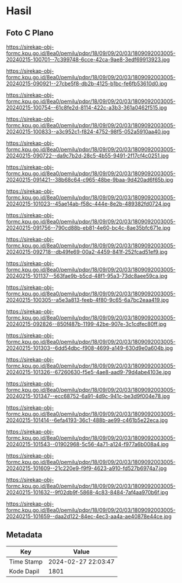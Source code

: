 # Hasil

## Foto C Plano

https://sirekap-obj-formc.kpu.go.id/8ea0/pemilu/pdpr/18/09/09/20/03/1809092003005-20240215-100701--7c399748-6cce-42ca-9ae8-3edf69913923.jpg

https://sirekap-obj-formc.kpu.go.id/8ea0/pemilu/pdpr/18/09/09/20/03/1809092003005-20240215-090921--27cbe5f8-db2b-4125-b1bc-fe6fb53610d0.jpg

https://sirekap-obj-formc.kpu.go.id/8ea0/pemilu/pdpr/18/09/09/20/03/1809092003005-20240215-100754--61c8fe2d-8114-422c-a3b3-361a0462f515.jpg

https://sirekap-obj-formc.kpu.go.id/8ea0/pemilu/pdpr/18/09/09/20/03/1809092003005-20240215-100833--a3c952c1-f824-4752-98f5-052a5910aa40.jpg

https://sirekap-obj-formc.kpu.go.id/8ea0/pemilu/pdpr/18/09/09/20/03/1809092003005-20240215-090722--da9c7b2d-28c5-4b55-9491-2f17cf4c0251.jpg

https://sirekap-obj-formc.kpu.go.id/8ea0/pemilu/pdpr/18/09/09/20/03/1809092003005-20240215-091421--38b68c64-c965-48be-9baa-9d420ad6f65b.jpg

https://sirekap-obj-formc.kpu.go.id/8ea0/pemilu/pdpr/18/09/09/20/03/1809092003005-20240215-101023--45ae14ab-f58c-444e-8e2b-489382fd0724.jpg

https://sirekap-obj-formc.kpu.go.id/8ea0/pemilu/pdpr/18/09/09/20/03/1809092003005-20240215-091756--790cd88b-eb81-4e60-bc4c-8ae35bfc671e.jpg

https://sirekap-obj-formc.kpu.go.id/8ea0/pemilu/pdpr/18/09/09/20/03/1809092003005-20240215-092718--db49fe69-00a2-4459-841f-252fcad51ef9.jpg

https://sirekap-obj-formc.kpu.go.id/8ea0/pemilu/pdpr/18/09/09/20/03/1809092003005-20240215-101137--563fae9b-b5cd-48f1-95a3-73dc8aee59ca.jpg

https://sirekap-obj-formc.kpu.go.id/8ea0/pemilu/pdpr/18/09/09/20/03/1809092003005-20240215-100305--a5e3a813-feeb-4f80-9c65-6a7bc2eaa419.jpg

https://sirekap-obj-formc.kpu.go.id/8ea0/pemilu/pdpr/18/09/09/20/03/1809092003005-20240215-092826--850f487b-1199-42be-907e-3c1cdfec80ff.jpg

https://sirekap-obj-formc.kpu.go.id/8ea0/pemilu/pdpr/18/09/09/20/03/1809092003005-20240215-101303--6dd54dbc-f908-4699-a149-630d9e0a604b.jpg

https://sirekap-obj-formc.kpu.go.id/8ea0/pemilu/pdpr/18/09/09/20/03/1809092003005-20240215-101326--67260630-f5e5-4ae8-aad9-79d4abe4103e.jpg

https://sirekap-obj-formc.kpu.go.id/8ea0/pemilu/pdpr/18/09/09/20/03/1809092003005-20240215-101347--ecc68752-6a91-4d9c-941c-be3d9f004e78.jpg

https://sirekap-obj-formc.kpu.go.id/8ea0/pemilu/pdpr/18/09/09/20/03/1809092003005-20240215-101414--6efa4193-36c1-488b-ae99-c461b5e22eca.jpg

https://sirekap-obj-formc.kpu.go.id/8ea0/pemilu/pdpr/18/09/09/20/03/1809092003005-20240215-101543--01902968-5c56-4a71-a124-f977a6b008a4.jpg

https://sirekap-obj-formc.kpu.go.id/8ea0/pemilu/pdpr/18/09/09/20/03/1809092003005-20240215-101609--21c220e9-f9f9-4623-a910-fd527b6974a7.jpg

https://sirekap-obj-formc.kpu.go.id/8ea0/pemilu/pdpr/18/09/09/20/03/1809092003005-20240215-101632--9f02db9f-5868-4c83-8484-7af4aa970b6f.jpg

https://sirekap-obj-formc.kpu.go.id/8ea0/pemilu/pdpr/18/09/09/20/03/1809092003005-20240215-101659--daa2d122-84ec-4ec3-aa4a-ae40878e44ce.jpg


## Metadata

| Key        | Value               |
| ---------- | ------------------- |
| Time Stamp | 2024-02-27 22:03:47 |
| Kode Dapil | 1801                |



